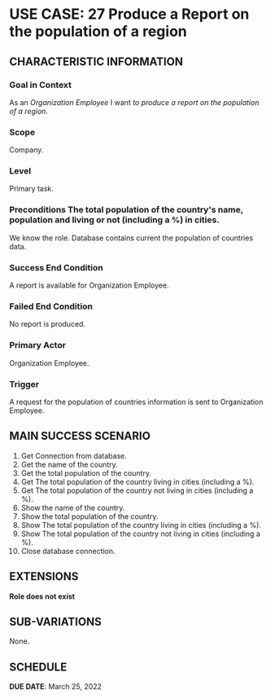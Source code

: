 # USE CASE: 27 Produce a Report on the population of a region
## CHARACTERISTIC INFORMATION

### Goal in Context

As an *Organization Employee* I want *to produce a report on the population of a region*.

### Scope

Company.

### Level

Primary task.

### Preconditions The total population of the country's name, population and living or not  (including a %) in cities.

We know the role.  Database contains current the population of countries data.

### Success End Condition

A report is available for Organization Employee.

### Failed End Condition

No report is produced.

### Primary Actor

Organization Employee.

### Trigger

A request for the population of countries information is sent to Organization Employee.

## MAIN SUCCESS SCENARIO

1. Get Connection from database.
2. Get the name of the country.
3. Get the total population of the country.
4. Get The total population of the country living in cities (including a %).
5. Get The total population of the country not living in cities (including a %).
6. Show the name of the country.
3. Show the total population of the country.
4. Show The total population of the country living in cities (including a %).
5. Show The total population of the country not living in cities (including a %).
7. Close database connection.

## EXTENSIONS

**Role does not exist**

## SUB-VARIATIONS

None.

## SCHEDULE

**DUE DATE**: March 25, 2022
